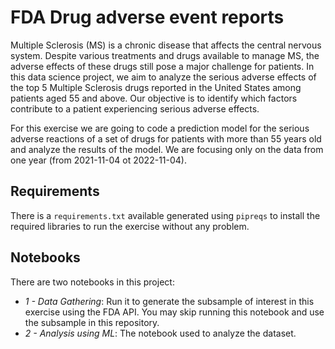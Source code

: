 # FDA Drug adverse event reports

Multiple Sclerosis (MS) is a chronic disease that affects the central nervous system. Despite various treatments and drugs available to manage MS, the adverse effects of these drugs still pose a major challenge for patients. In this data science project, we aim to analyze the serious adverse effects of the top 5 Multiple Sclerosis drugs reported in the United States among patients aged 55 and above. Our objective is to identify which factors contribute to a patient experiencing serious adverse effects.

For this exercise we are going to code a prediction model for the serious adverse reactions of a set of drugs for patients with more than 55 years old and analyze the results of the model. We are focusing only on the data from one year (from 2021-11-04 ot 2022-11-04).

## Requirements

There is a `requirements.txt` available generated using `pipreqs` to install the required libraries to run the exercise without any problem.

## Notebooks

There are two notebooks in this project:

- *1 - Data Gathering*: Run it to generate the subsample of interest in this exercise using the FDA API. You may skip running this notebook and use the subsample in this repository.
- *2 - Analysis using ML*: The notebook used to analyze the dataset.
